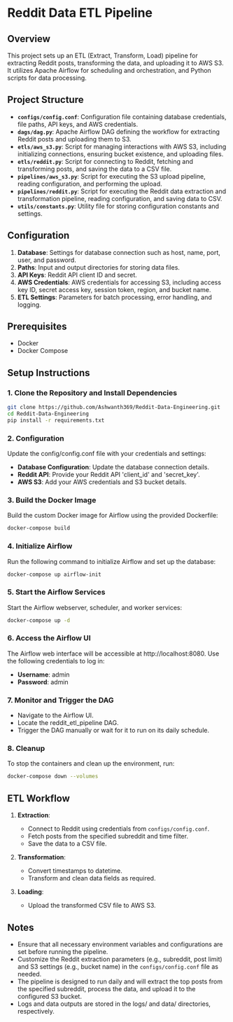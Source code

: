 # Reddit Data ETL Pipeline

## Overview

This project sets up an ETL (Extract, Transform, Load) pipeline for extracting Reddit posts, transforming the data, and uploading it to AWS S3. It utilizes Apache Airflow for scheduling and orchestration, and Python scripts for data processing.

## Project Structure

- **`configs/config.conf`**: Configuration file containing database credentials, file paths, API keys, and AWS credentials.
- **`dags/dag.py`**: Apache Airflow DAG defining the workflow for extracting Reddit posts and uploading them to S3.
- **`etls/aws_s3.py`**: Script for managing interactions with AWS S3, including initializing connections, ensuring bucket existence, and uploading files.
- **`etls/reddit.py`**: Script for connecting to Reddit, fetching and transforming posts, and saving the data to a CSV file.
- **`pipelines/aws_s3.py`**: Script for executing the S3 upload pipeline, reading configuration, and performing the upload.
- **`pipelines/reddit.py`**: Script for executing the Reddit data extraction and transformation pipeline, reading configuration, and saving data to CSV.
- **`utils/constants.py`**: Utility file for storing configuration constants and settings.

## Configuration

1. **Database**: Settings for database connection such as host, name, port, user, and password.
2. **Paths**: Input and output directories for storing data files.
3. **API Keys**: Reddit API client ID and secret.
4. **AWS Credentials**: AWS credentials for accessing S3, including access key ID, secret access key, session token, region, and bucket name.
5. **ETL Settings**: Parameters for batch processing, error handling, and logging.

## Prerequisites

- Docker
- Docker Compose

## Setup Instructions

### 1. Clone the Repository and Install Dependencies

```bash
git clone https://github.com/Ashwanth369/Reddit-Data-Engineering.git
cd Reddit-Data-Engineering
pip install -r requirements.txt
````

### 2. Configuration

Update the config/config.conf file with your credentials and settings:

- **Database Configuration**: Update the database connection details.
- **Reddit API**: Provide your Reddit API 'client_id' and 'secret_key'.
- **AWS S3**: Add your AWS credentials and S3 bucket details.

### 3. Build the Docker Image

Build the custom Docker image for Airflow using the provided Dockerfile:

```bash
docker-compose build
````

### 4. Initialize Airflow

Run the following command to initialize Airflow and set up the database:

```bash
docker-compose up airflow-init
````

### 5. Start the Airflow Services

Start the Airflow webserver, scheduler, and worker services:

```bash
docker-compose up -d
````

### 6. Access the Airflow UI

The Airflow web interface will be accessible at http://localhost:8080. Use the following credentials to log in:

- **Username**: admin
- **Password**: admin

### 7. Monitor and Trigger the DAG

- Navigate to the Airflow UI.
- Locate the reddit_etl_pipeline DAG.
- Trigger the DAG manually or wait for it to run on its daily schedule.
  
### 8. Cleanup

To stop the containers and clean up the environment, run:

```bash
docker-compose down --volumes
```

## ETL Workflow

1. **Extraction**:
   - Connect to Reddit using credentials from `configs/config.conf`.
   - Fetch posts from the specified subreddit and time filter.
   - Save the data to a CSV file.

2. **Transformation**:
   - Convert timestamps to datetime.
   - Transform and clean data fields as required.

3. **Loading**:
   - Upload the transformed CSV file to AWS S3.

## Notes

- Ensure that all necessary environment variables and configurations are set before running the pipeline.
- Customize the Reddit extraction parameters (e.g., subreddit, post limit) and S3 settings (e.g., bucket name) in the `configs/config.conf` file as needed.
- The pipeline is designed to run daily and will extract the top posts from the specified subreddit, process the data, and upload it to the configured S3 bucket.
- Logs and data outputs are stored in the logs/ and data/ directories, respectively.
